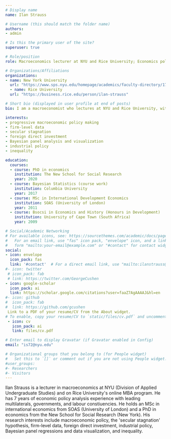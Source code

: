 ```yaml
---
# Display name
name: Ilan Strauss

# Username (this should match the folder name)
authors:
- admin

# Is this the primary user of the site?
superuser: true

# Role/position
role: Macroeconomics lecturer at NYU and Rice University; Economics policy consultant

# Organizations/Affiliations
organizations:
- name: New York University
  url: "https://www.sps.nyu.edu/homepage/academics/faculty-directory/17294-ilan-strauss.html"
  - name: Rice University
  url: "https://business.rice.edu/person/ilan-strauss"

# Short bio (displayed in user profile at end of posts)
bio: I am a macroeconomist who lectures at NYU and Rice University, with 7 years of economic policy analysis experience with leading multilaterals, governments, and labour constiuencies. I hold an MSc in international economics from SOAS (University of London) and a PhD in economics from the New School for Social Research (New York).

interests:
- progressive macroeconomic policy making
- firm-level data
- secular stagnation
- foreign direct investment
- Bayesian panel analysis and visualization
- industrial policy
- inequality

education:
  courses:
  - course: PhD in economics
    institution: The New School for Social Research
    year: 2020
  - course: Bayesian Statistics (course work)
    institution: Columbia University
    year: 2017
  - course: MSc in International Development Economics
    institution: SOAS (University of London)
    year: 2011
  - course: Bsocsi in Economics and History (Honours in Development)
    institution: University of Cape Town (South Africa)
    year: 2009

# Social/Academic Networking
# For available icons, see: https://sourcethemes.com/academic/docs/page-builder/#icons
#   For an email link, use "fas" icon pack, "envelope" icon, and a link in the
#   form "mailto:your-email@example.com" or "#contact" for contact widget.
social:
- icon: envelope
  icon_pack: fas
  link: '#contact'  # For a direct email link, use "mailto:ilanstrauss@gmail.com".
#- icon: twitter
 # icon_pack: fab
 # link: https://twitter.com/GeorgeCushen
- icon: google-scholar
  icon_pack: ai
  link: https://scholar.google.com/citations?user=faaZ7AgAAAAJ&hl=en
#- icon: github
#  icon_pack: fab
#  link: https://github.com/gcushen
 Link to a PDF of your resume/CV from the About widget.
# To enable, copy your resume/CV to `static/files/cv.pdf` and uncomment the lines below.
 - icon: cv
   icon_pack: ai
   link: files/cv.pdf

# Enter email to display Gravatar (if Gravatar enabled in Config)
email: "is72@nyu.edu"

# Organizational groups that you belong to (for People widget)
#   Set this to `[]` or comment out if you are not using People widget.
#user_groups:
#- Researchers
#- Visitors
---
```


Ilan Strauss is a lecturer in macroeconomics at NYU (Division of Applied Undergraduate Studies) and on Rice University's online MBA program. He has 7 years of economic policy analysis experience with leading multilaterals, governments, and labour constiuencies. He holds an MSc in international economics from SOAS (University of London) and a PhD in economics from the New School for Social Research (New York). His research interests include macroeconomic policy, the 'secular stagnation' hypothesis, firm-level data, foreign direct investment, industrial policy, Bayesian panel regressions and data visualization, and inequality.
